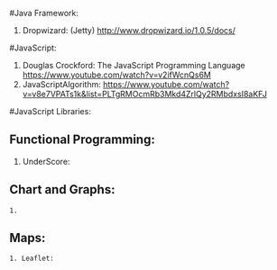 #Java Framework:
  1. Dropwizard: (Jetty) http://www.dropwizard.io/1.0.5/docs/


#JavaScript:
   1. Douglas Crockford: The JavaScript Programming Language https://www.youtube.com/watch?v=v2ifWcnQs6M
   2. JavaScriptAlgorithm: https://www.youtube.com/watch?v=v8e7VPATs1k&list=PLTgRMOcmRb3Mkd4ZrlQy2RMbdxsI8aKFJ

#JavaScript Libraries:
  ## Functional Programming:
   1. UnderScore: 
   
  ## Chart and Graphs:
    1. 
    
  ## Maps: 
    1. Leaflet: 

